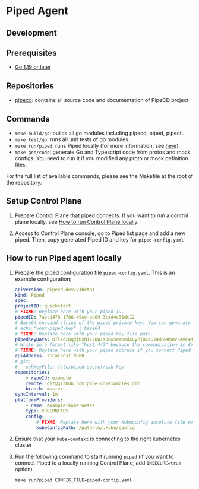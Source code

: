 # Piped Agent
## Development

## Prerequisites

- [Go 1.19 or later](https://go.dev/)

## Repositories
- [pipecd](https://github.com/pipe-cd/pipecd): contains all source code and documentation of PipeCD project.

## Commands

- `make build/go`: builds all go modules including pipecd, piped, pipectl.
- `make test/go`: runs all unit tests of go modules.
- `make run/piped`: runs Piped locally (for more information, see [here](#how-to-run-piped-agent-locally)).
- `make gen/code`: generate Go and Typescript code from protos and mock configs. You need to run it if you modified any proto or mock definition files.

For the full list of available commands, please see the Makefile at the root of the repository.

## Setup Control Plane

1. Prepare Control Plane that piped connects. If you want to run a control plane locally, see [How to run Control Plane locally](https://github.com/pipe-cd/pipecd/tree/master/cmd/pipecd#how-to-run-control-plane-locally).

2. Access to Control Plane console, go to Piped list page and add a new piped. Then, copy generated Piped ID and key for `piped-config.yaml`

## How to run Piped agent locally

1. Prepare the piped configuration file `piped-config.yaml`. This is an example configuration;
    ```yaml
    apiVersion: pipecd.dev/v1beta1
    kind: Piped
    spec:
    projectID: quickstart
    # FIXME: Replace here with your piped ID.
    pipedID: 7accd470-1786-49ee-ac09-3c4d4e31dc12
    # Base64 encoded string of the piped private key. You can generate it by the following command.
    # echo "your-piped-key" | base64
    # FIXME: Replace here with your piped key file path.
    pipedKeyData: OTl4c2RqdjUxNTF2OW1sOGw5ampndXUyZjB2aGJ4dGw0bHVkamF4Mmc3a3l1enFqY20K
    # Write in a format like "host:443" because the communication is done via gRPC.
    # FIXME: Replace here with your piped address if you connect Piped to a control plane that does not run locally.
    apiAddress: localhost:8080
    # git:
    #   sshKeyFile: /etc/piped-secret/ssh-key
    repositories:
        - repoId: example
        remote: git@github.com:pipe-cd/examples.git
        branch: master
    syncInterval: 1m
    platformProviders:
        - name: example-kubernetes
        type: KUBERNETES
        config:
            # FIXME: Replace here with your kubeconfig absolute file path.
            kubeConfigPath: /path/to/.kube/config
    ```

2. Ensure that your `kube-context` is connecting to the right kubernetes cluster

3. Run the following command to start running `piped` (if you want to connect Piped to a locally running Control Plane, add `INSECURE=true` option)

    ``` console
    make run/piped CONFIG_FILE=piped-config.yaml
    ```
